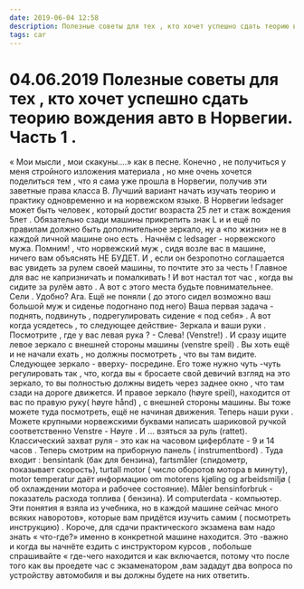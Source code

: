 ```yaml
---
date: 2019-06-04 12:58
description: Полезные советы для тех , кто хочет успешно сдать теорию вождения авто в Норвегии. Часть 1 .
tags: car
---
```

# 04.06.2019 Полезные советы для тех , кто хочет успешно сдать теорию вождения авто в Норвегии. Часть 1 .

« Мои мысли , мои скакуны....» как в песне. Конечно , не получиться у меня стройного изложения материала , но мне очень хочется поделиться  тем , что я сама уже прошла в Норвегии, получив эти заветные права класса В.    Лучший вариант начать изучать теорию и практику одновременно и на норвежском языке.  В Норвегии ledsager может быть человек , который достиг возраста 25 лет и стаж вождения 5лет . Обязательно  сзади машины прикрепить знак L и и ещё по правилам должно быть дополнительное зеркало, ну а «по жизни» не в каждой  личной машине оно есть .   Начнём с ledsager - норвежского мужа.  Помним! , что норвежский муж , сидя возле вас в машине, ничего вам объяснять   НЕ БУДЕТ.  И , если он безропотно соглашается вас увидеть за рулем своей машины, то  почтите это за честь !  Главное для вас не капризничать и помалкивать !     И вот настал тот час , когда вы сидите за рулём авто . А вот с этого места будьте повнимательнее.  Сели .  Удобно?  Ага. Ещё не поняли ( до этого сидел возможно ваш большой муж и сиденье подогнано под него)  Ваша первая задача - поднять, подвинуть , подрегулировать сидение  « под себя» . А вот когда усядетесь , то следующее действие- Зеркала  и ваши руки . Посмотрите , где у вас левая рука ?  - Слева! (Venstre!) . И сразу ищите левое зеркало с внешней стороны машины  (venstre speil) . Вы хоть ещё и не начали ехать , но должны посмотреть , что вы там видите.   Следующее зеркало -  вверху- посредине. Его тоже нужно чуть -чуть регулировать  так , что, когда вы « бросаете свой девичий взгляд на это зеркало, то вы полностью должны видеть  через заднее окно , что там  сзади на дороге движется.  И  правое зеркало (høyre speil), находится от вас по правую руку( høyre hånd) , с внешней стороны машины. Вы тоже можете туда посмотреть, ещё не начиная движения.  Теперь наши руки . Можете крупными норвежскими буквами написать шариковой ручкой  соответственно Venstre  - Høyre .  И ... взяться за руль (rattet).  Классический захват руля - это  как на часовом циферблате -  9 и 14 часов .   Теперь смотрим на приборную панель ( instrumentbord) . Туда входит : bensintank (бак для бензина), fartsmåler (спидометр, показывает скорость),  turtall motor ( число оборотов мотора в минуту), motor temperatur даёт  информацию  om motorens kjøling og arbeidsmiljø ( об охлаждении мотора и рабочее состояние).  Måler bensinforbruk  - показатель расхода топлива ( бензина). И  computerdata - компьютер.   Эти понятия я взяла из учебника, но в каждой машине сейчас много всяких наворотов», которые вам придётся изучить самим ( посмотреть инструкцию) . Короче, для сдачи практического экзамена вам надо знать  « что-где?»  именно в конкретной машине находится. Это -важно и когда вы начнёте ездить с инструктором курсов , побольше спрашивайте « где-чего находится и как включается, потому что после того как вы проедете час с экзаменатором ,вам зададут два вопроса по устройству автомобиля  и вы должны будете на них ответить. 
